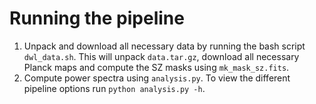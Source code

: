 # Running the pipeline

1. Unpack and download all necessary data by running the bash script `dwl_data.sh`. This will unpack `data.tar.gz`, download all necessary Planck maps and compute the SZ masks using `mk_mask_sz.fits`.
2. Compute power spectra using `analysis.py`. To view the different pipeline options run `python analysis.py -h`.
